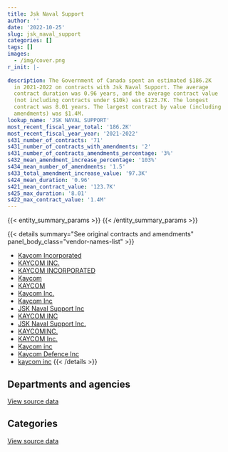 ```yaml
---
title: Jsk Naval Support
author: ''
date: '2022-10-25'
slug: jsk_naval_support
categories: []
tags: []
images:
  - /img/cover.png
r_init: |-
  
description: The Government of Canada spent an estimated $186.2K
  in 2021-2022 on contracts with Jsk Naval Support. The average
  contract duration was 0.96 years, and the average contract value
  (not including contracts under $10k) was $123.7K. The longest
  contract was 8.01 years. The largest contract by value (including
  amendments) was $1.4M.
lookup_name: 'JSK NAVAL SUPPORT'
most_recent_fiscal_year_total: '186.2K'
most_recent_fiscal_year_year: '2021-2022'
s431_number_of_contracts: '71'
s431_number_of_contracts_with_amendments: '2'
s431_number_of_contracts_amendments_percentage: '3%'
s432_mean_amendment_increase_percentage: '103%'
s434_mean_number_of_amendments: '1.5'
s433_total_amendment_increase_value: '97.3K'
s424_mean_duration: '0.96'
s421_mean_contract_value: '123.7K'
s425_max_duration: '8.01'
s422_max_contract_value: '1.4M'
---
```


<script src="/rmarkdown-libs/htmlwidgets/htmlwidgets.js"></script>
<link href="/rmarkdown-libs/datatables-css/datatables-crosstalk.css" rel="stylesheet" />
<script src="/rmarkdown-libs/datatables-binding/datatables.js"></script>
<script src="/rmarkdown-libs/jquery/jquery-3.6.0.min.js"></script>
<link href="/rmarkdown-libs/dt-core-bootstrap/css/dataTables.bootstrap.min.css" rel="stylesheet" />
<link href="/rmarkdown-libs/dt-core-bootstrap/css/dataTables.bootstrap.extra.css" rel="stylesheet" />
<script src="/rmarkdown-libs/dt-core-bootstrap/js/jquery.dataTables.min.js"></script>
<script src="/rmarkdown-libs/dt-core-bootstrap/js/dataTables.bootstrap.min.js"></script>
<link href="/rmarkdown-libs/crosstalk/css/crosstalk.min.css" rel="stylesheet" />
<script src="/rmarkdown-libs/crosstalk/js/crosstalk.min.js"></script>
<script src="/rmarkdown-libs/htmlwidgets/htmlwidgets.js"></script>
<link href="/rmarkdown-libs/datatables-css/datatables-crosstalk.css" rel="stylesheet" />
<script src="/rmarkdown-libs/datatables-binding/datatables.js"></script>
<script src="/rmarkdown-libs/jquery/jquery-3.6.0.min.js"></script>
<link href="/rmarkdown-libs/dt-core-bootstrap/css/dataTables.bootstrap.min.css" rel="stylesheet" />
<link href="/rmarkdown-libs/dt-core-bootstrap/css/dataTables.bootstrap.extra.css" rel="stylesheet" />
<script src="/rmarkdown-libs/dt-core-bootstrap/js/jquery.dataTables.min.js"></script>
<script src="/rmarkdown-libs/dt-core-bootstrap/js/dataTables.bootstrap.min.js"></script>
<link href="/rmarkdown-libs/crosstalk/css/crosstalk.min.css" rel="stylesheet" />
<script src="/rmarkdown-libs/crosstalk/js/crosstalk.min.js"></script>

{{< entity_summary_params >}}
{{< /entity_summary_params >}}

{{< details summary="See original contracts and amendments" panel_body_class="vendor-names-list" >}}
- [Kaycom Incorporated](https://search.open.canada.ca/en/ct/?sort=contract_value_f%20desc&page=1&search_text=%22Kaycom%20Incorporated%22)
- [KAYCOM INC.](https://search.open.canada.ca/en/ct/?sort=contract_value_f%20desc&page=1&search_text=%22KAYCOM%20INC.%22)
- [KAYCOM INCORPORATED](https://search.open.canada.ca/en/ct/?sort=contract_value_f%20desc&page=1&search_text=%22KAYCOM%20INCORPORATED%22)
- [Kaycom](https://search.open.canada.ca/en/ct/?sort=contract_value_f%20desc&page=1&search_text=%22Kaycom%22)
- [KAYCOM](https://search.open.canada.ca/en/ct/?sort=contract_value_f%20desc&page=1&search_text=%22KAYCOM%22)
- [Kaycom Inc.](https://search.open.canada.ca/en/ct/?sort=contract_value_f%20desc&page=1&search_text=%22Kaycom%20Inc.%22)
- [Kaycom Inc](https://search.open.canada.ca/en/ct/?sort=contract_value_f%20desc&page=1&search_text=%22Kaycom%20Inc%22)
- [JSK Naval Support Inc](https://search.open.canada.ca/en/ct/?sort=contract_value_f%20desc&page=1&search_text=%22JSK%20Naval%20Support%20Inc%22)
- [KAYCOM INC](https://search.open.canada.ca/en/ct/?sort=contract_value_f%20desc&page=1&search_text=%22KAYCOM%20INC%22)
- [JSK Naval Support Inc.](https://search.open.canada.ca/en/ct/?sort=contract_value_f%20desc&page=1&search_text=%22JSK%20Naval%20Support%20Inc.%22)
- [KAYCOMINC.](https://search.open.canada.ca/en/ct/?sort=contract_value_f%20desc&page=1&search_text=%22KAYCOMINC.%22)
- [KAYCOM Inc.](https://search.open.canada.ca/en/ct/?sort=contract_value_f%20desc&page=1&search_text=%22KAYCOM%20Inc.%22)
- [Kaycom inc](https://search.open.canada.ca/en/ct/?sort=contract_value_f%20desc&page=1&search_text=%22Kaycom%20inc%22)
- [Kaycom Defence Inc](https://search.open.canada.ca/en/ct/?sort=contract_value_f%20desc&page=1&search_text=%22Kaycom%20Defence%20Inc%22)
- [kaycom inc](https://search.open.canada.ca/en/ct/?sort=contract_value_f%20desc&page=1&search_text=%22kaycom%20inc%22)
{{< /details >}}

## Departments and agencies

<div id="htmlwidget-1" style="width:100%;height:auto;" class="datatables html-widget"></div>
<script type="application/json" data-for="htmlwidget-1">{"x":{"style":"bootstrap","filter":"none","vertical":false,"data":[["<a href=\"/departments/dfo-mpo/\">Fisheries and Oceans Canada<\/a>","<a href=\"/departments/dnd-mdn/\">National Defence<\/a>","<a href=\"/departments/nrc-cnrc/\">National Research Council Canada<\/a>"],[null,2532794.14,13208.93],[null,703067.47,10444.86],[null,456233.84,21855.52],[1973.96,184182.15,null]],"container":"<table class=\"table table-striped table-hover row-border order-column display\">\n  <thead>\n    <tr>\n      <th>Department<\/th>\n      <th>2018-2019<\/th>\n      <th>2019-2020<\/th>\n      <th>2020-2021<\/th>\n      <th>2021-2022<\/th>\n    <\/tr>\n  <\/thead>\n<\/table>","options":{"order":[[4,"desc"]],"pageLength":10,"autoWidth":true,"columnDefs":[{"targets":1,"render":"function(data, type, row, meta) {\n    return type !== 'display' ? data : DTWidget.formatCurrency(data, \"$\", 2, 3, \",\", \".\", true, null);\n  }"},{"targets":2,"render":"function(data, type, row, meta) {\n    return type !== 'display' ? data : DTWidget.formatCurrency(data, \"$\", 2, 3, \",\", \".\", true, null);\n  }"},{"targets":3,"render":"function(data, type, row, meta) {\n    return type !== 'display' ? data : DTWidget.formatCurrency(data, \"$\", 2, 3, \",\", \".\", true, null);\n  }"},{"targets":4,"render":"function(data, type, row, meta) {\n    return type !== 'display' ? data : DTWidget.formatCurrency(data, \"$\", 2, 3, \",\", \".\", true, null);\n  }"},{"width":"16%","targets":[1,2,3,4]},{"className":"dt-right","targets":[1,2,3,4]}],"orderClasses":false}},"evals":["options.columnDefs.0.render","options.columnDefs.1.render","options.columnDefs.2.render","options.columnDefs.3.render"],"jsHooks":[]}</script>
<p class="text-right">
<a href="https://github.com/GoC-Spending/contracts-data/tree/main/data/out/vendors/jsk_naval_support/summary_by_fiscal_year_by_department.csv" class="source-data-link btn btn-link">View source data</a>
</p>

## Categories

<div id="htmlwidget-2" style="width:100%;height:auto;" class="datatables html-widget"></div>
<script type="application/json" data-for="htmlwidget-2">{"x":{"style":"bootstrap","filter":"none","vertical":false,"data":[["<a href=\"/categories/facilities_and_construction/\">Facilities and construction<\/a>","<a href=\"/categories/defence/\">Defence<\/a>","<a href=\"/categories/transportation_and_logistics/\">Transportation and logistics<\/a>","<a href=\"/categories/industrial_products_and_services/\">Industrial products and services<\/a>"],[308860.12,938606.3,null,1298536.66],[368719.36,158951.3,null,185841.67],[25024.57,176792.93,null,276271.85],[41599.84,120996.34,1973.96,21585.97]],"container":"<table class=\"table table-striped table-hover row-border order-column display\">\n  <thead>\n    <tr>\n      <th>Category<\/th>\n      <th>2018-2019<\/th>\n      <th>2019-2020<\/th>\n      <th>2020-2021<\/th>\n      <th>2021-2022<\/th>\n    <\/tr>\n  <\/thead>\n<\/table>","options":{"order":[[4,"desc"]],"dom":"t","pageLength":30,"autoWidth":true,"columnDefs":[{"targets":1,"render":"function(data, type, row, meta) {\n    return type !== 'display' ? data : DTWidget.formatCurrency(data, \"$\", 2, 3, \",\", \".\", true, null);\n  }"},{"targets":2,"render":"function(data, type, row, meta) {\n    return type !== 'display' ? data : DTWidget.formatCurrency(data, \"$\", 2, 3, \",\", \".\", true, null);\n  }"},{"targets":3,"render":"function(data, type, row, meta) {\n    return type !== 'display' ? data : DTWidget.formatCurrency(data, \"$\", 2, 3, \",\", \".\", true, null);\n  }"},{"targets":4,"render":"function(data, type, row, meta) {\n    return type !== 'display' ? data : DTWidget.formatCurrency(data, \"$\", 2, 3, \",\", \".\", true, null);\n  }"},{"width":"16%","targets":[1,2,3,4]},{"className":"dt-right","targets":[1,2,3,4]}],"orderClasses":false,"lengthMenu":[10,25,30,50,100]}},"evals":["options.columnDefs.0.render","options.columnDefs.1.render","options.columnDefs.2.render","options.columnDefs.3.render"],"jsHooks":[]}</script>
<p class="text-right">
<a href="https://github.com/GoC-Spending/contracts-data/tree/main/data/out/vendors/jsk_naval_support/summary_by_fiscal_year_by_category.csv" class="source-data-link btn btn-link">View source data</a>
</p>
